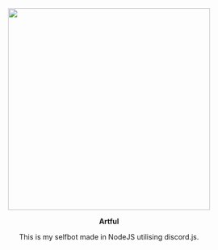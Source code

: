 <div align="center">
	<img src="https://i.imgur.com/kaP8wCF.jpg" width="400" />
	<br />
	<p><strong>Artful</strong></p>
	<p>This is my selfbot made in NodeJS utilising discord.js.</p>
	<br />
</div>
